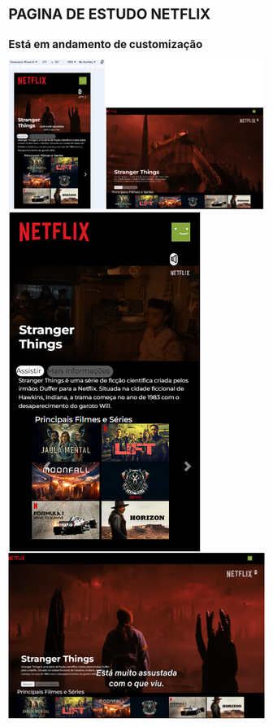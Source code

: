 <h1>PAGINA DE ESTUDO NETFLIX</h1>

<h2>Está em andamento de customização</h2>

<img src=readme-netflix2.PNG width= 700px> 
<img src=img/readme2.PNG> <img src=img/readme1.PNG>
